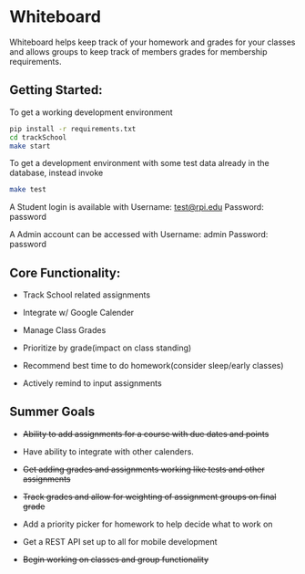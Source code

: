 Whiteboard
===

Whiteboard helps keep track of your homework and grades for your classes and allows groups to keep track of members grades for membership requirements.

Getting Started:
----------------
To get a working development environment
```bash
pip install -r requirements.txt
cd trackSchool
make start
```

To get a development environment with some test data already in the database, instead invoke
```bash
make test
```

A Student login is available with 
Username: test@rpi.edu
Password: password

A Admin account can be accessed with
Username: admin
Password: password

Core Functionality:
-------------------
- Track School related assignments

- Integrate w/ Google Calender

- Manage Class Grades

- Prioritize by grade(impact on class standing)

- Recommend best time to do homework(consider sleep/early classes)

- Actively remind to input assignments

Summer Goals
------------
- ~~Ability to add assignments for a course with due dates and points~~

- Have ability to integrate with other calenders.

- ~~Get adding grades and assignments working like tests and other assignments~~

- ~~Track grades and allow for weighting of assignment groups on final grade~~

- Add a priority picker for homework to help decide what to work on

- Get a REST API set up to all for mobile development

- ~~Begin working on classes and group functionality~~

